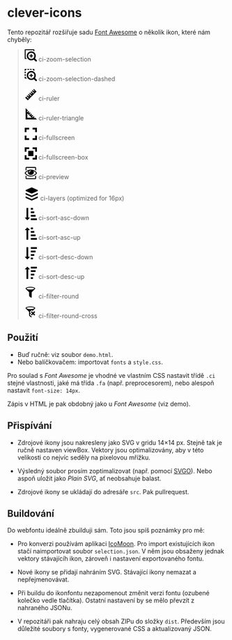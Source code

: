 # clever-icons

Tento repozitář rozšiřuje sadu [Font Awesome](https://fontawesome.com/v4.7.0/icons/) o několik ikon, které nám chyběly:

> ![zoom-selection](https://raw.githubusercontent.com/CleverMaps/clever-icons/master/src/zoom-selection.svg?sanitize=true) ci-zoom-selection
> 
> ![zoom-selection-dashed](https://raw.githubusercontent.com/CleverMaps/clever-icons/master/src/zoom-selection-dashed.svg?sanitize=true) ci-zoom-selection-dashed
> 
> ![ruler](https://raw.githubusercontent.com/CleverMaps/clever-icons/master/src/ruler.svg?sanitize=true) ci-ruler
> 
> ![ruler-triangle](https://raw.githubusercontent.com/CleverMaps/clever-icons/master/src/ruler-triangle.svg?sanitize=true) ci-ruler-triangle
> 
> ![fullscreen](https://raw.githubusercontent.com/CleverMaps/clever-icons/master/src/fullscreen.svg?sanitize=true) ci-fullscreen
> 
> ![fullscreen-box](https://raw.githubusercontent.com/CleverMaps/clever-icons/master/src/fullscreen-box.svg?sanitize=true) ci-fullscreen-box
> 
> ![preview](https://raw.githubusercontent.com/CleverMaps/clever-icons/master/src/preview.svg?sanitize=true) ci-preview
> 
> ![layers](https://raw.githubusercontent.com/CleverMaps/clever-icons/master/src/layers.svg?sanitize=true) ci-layers (optimized for 16px)
> 
> ![sort-asc-down](https://raw.githubusercontent.com/CleverMaps/clever-icons/master/src/sort-asc-down.svg?sanitize=true) ci-sort-asc-down
> 
> ![sort-asc-up](https://raw.githubusercontent.com/CleverMaps/clever-icons/master/src/sort-asc-up.svg?sanitize=true) ci-sort-asc-up
> 
> ![sort-desc-down](https://raw.githubusercontent.com/CleverMaps/clever-icons/master/src/sort-desc-down.svg?sanitize=true) ci-sort-desc-down
> 
> ![sort-desc-up](https://raw.githubusercontent.com/CleverMaps/clever-icons/master/src/sort-desc-up.svg?sanitize=true) ci-sort-desc-up
> 
> ![filter-round](https://raw.githubusercontent.com/CleverMaps/clever-icons/master/src/filter-round.svg?sanitize=true) ci-filter-round
> 
> ![filter-round-cross](https://raw.githubusercontent.com/CleverMaps/clever-icons/master/src/filter-round-cross.svg?sanitize=true) ci-filter-round-cross

## Použití

* Buď ručně: viz soubor `demo.html`.
* Nebo balíčkovačem: importovat `fonts` a `style.css`.

Pro soulad s _Font Awesome_ je vhodné ve vlastním CSS nastavit třídě `.ci` stejné vlastnosti, jaké má třída `.fa` (např. preprocesorem), nebo alespoň nastavit `font-size: 14px`.

Zápis v HTML je pak obdobný jako u _Font Awesome_ (viz demo).

## Přispívání

* Zdrojové ikony jsou nakresleny jako SVG v gridu 14×14 px. Stejně tak je ručně nastaven viewBox. Vektory jsou optimalizovány, aby v této velikosti co nejvíc seděly na pixelovou mřížku. 

* Výsledný soubor prosím zoptimalizovat (např. pomocí [SVGO](https://jakearchibald.github.io/svgomg/)). Nebo aspoň uložit jako _Plain SVG_, ať neobsahuje balast.

* Zdrojové ikony se ukládají do adresáře `src`. Pak pullrequest.

## Buildování

Do webfontu ideálně zbuilduji sám. Toto jsou spíš poznámky pro mě:

* Pro konverzi používám aplikaci [IcoMoon](https://icomoon.io/app/). Pro import existujících ikon stačí naimportovat soubor `selection.json`. V něm jsou obsaženy jednak vektory stávajícíh ikon, zároveň i nastavení exportovaného fontu.

* Nové ikony se přidají nahráním SVG. Stávající ikony nemazat a nepřejmenovávat.

* Při buildu do ikonfontu nezapomenout změnit verzi fontu (ozubené kolečko vedle tlačítka). Ostatní nastavení by se mělo převzít z nahraného JSONu.

* V repozitáři pak nahraju celý obsah ZIPu do složky `dist`. Především jsou důležité soubory s fonty, vygenerované CSS a aktualizovaný JSON.